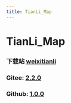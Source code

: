 ```yaml
---
title: TianLi_Map
---
```


# TianLi_Map

### 下载站 [weixitianli](https://download.weixitianli.com)

### Gitee: [2.2.0](https://gitee.com/Yu_Sui_Xian/GenshinImpact_AutoMap/attach_files/861886/download/GenshinImpact_AutoMap.zip)

### Github: [1.0.0](https://github.com/WeiXiTianLi/WeiXiTianLi/releases/download/1.0.0/TianLi_setup.exe)
